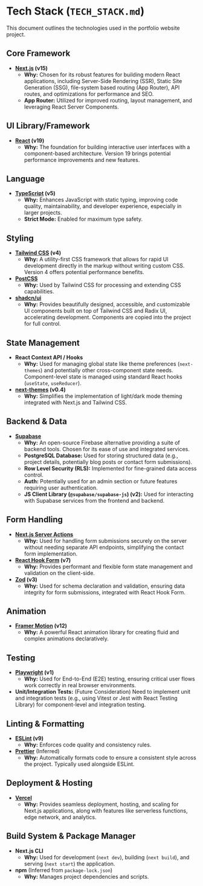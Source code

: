 # Tech Stack (`TECH_STACK.md`)

This document outlines the technologies used in the portfolio website project.

## Core Framework

*   **[Next.js](https://nextjs.org/) (v15)**
    *   **Why:** Chosen for its robust features for building modern React applications, including Server-Side Rendering (SSR), Static Site Generation (SSG), file-system based routing (App Router), API routes, and optimizations for performance and SEO.
    *   **App Router:** Utilized for improved routing, layout management, and leveraging React Server Components.

## UI Library/Framework

*   **[React](https://react.dev/) (v19)**
    *   **Why:** The foundation for building interactive user interfaces with a component-based architecture. Version 19 brings potential performance improvements and new features.

## Language

*   **[TypeScript](https://www.typescriptlang.org/) (v5)**
    *   **Why:** Enhances JavaScript with static typing, improving code quality, maintainability, and developer experience, especially in larger projects.
    *   **Strict Mode:** Enabled for maximum type safety.

## Styling

*   **[Tailwind CSS](https://tailwindcss.com/) (v4)**
    *   **Why:** A utility-first CSS framework that allows for rapid UI development directly in the markup without writing custom CSS. Version 4 offers potential performance benefits.
*   **[PostCSS](https://postcss.org/)**
    *   **Why:** Used by Tailwind CSS for processing and extending CSS capabilities.
*   **[shadcn/ui](https://ui.shadcn.com/)**
    *   **Why:** Provides beautifully designed, accessible, and customizable UI components built on top of Tailwind CSS and Radix UI, accelerating development. Components are copied into the project for full control.

## State Management

*   **React Context API / Hooks**
    *   **Why:** Used for managing global state like theme preferences (`next-themes`) and potentially other cross-component state needs. Component-level state is managed using standard React hooks (`useState`, `useReducer`).
*   **[next-themes](https://github.com/pacocoursey/next-themes) (v0.4)**
    *   **Why:** Simplifies the implementation of light/dark mode theming integrated with Next.js and Tailwind CSS.

## Backend & Data

*   **[Supabase](https://supabase.com/)**
    *   **Why:** An open-source Firebase alternative providing a suite of backend tools. Chosen for its ease of use and integrated services.
    *   **PostgreSQL Database:** Used for storing structured data (e.g., project details, potentially blog posts or contact form submissions).
    *   **Row Level Security (RLS):** Implemented for fine-grained data access control.
    *   **Auth:** Potentially used for an admin section or future features requiring user authentication.
    *   **JS Client Library (`@supabase/supabase-js`) (v2):** Used for interacting with Supabase services from the frontend and backend.

## Form Handling

*   **[Next.js Server Actions](https://nextjs.org/docs/app/building-your-application/data-fetching/server-actions-and-mutations)**
    *   **Why:** Used for handling form submissions securely on the server without needing separate API endpoints, simplifying the contact form implementation.
*   **[React Hook Form](https://react-hook-form.com/) (v7)**
    *   **Why:** Provides performant and flexible form state management and validation on the client-side.
*   **[Zod](https://zod.dev/) (v3)**
    *   **Why:** Used for schema declaration and validation, ensuring data integrity for form submissions, integrated with React Hook Form.

## Animation

*   **[Framer Motion](https://www.framer.com/motion/) (v12)**
    *   **Why:** A powerful React animation library for creating fluid and complex animations declaratively.

## Testing

*   **[Playwright](https://playwright.dev/) (v1)**
    *   **Why:** Used for End-to-End (E2E) testing, ensuring critical user flows work correctly in real browser environments.
*   **Unit/Integration Tests:** (Future Consideration) Need to implement unit and integration tests (e.g., using Vitest or Jest with React Testing Library) for component-level and integration testing.

## Linting & Formatting

*   **[ESLint](https://eslint.org/) (v9)**
    *   **Why:** Enforces code quality and consistency rules.
*   **[Prettier](https://prettier.io/)** (Inferred)
    *   **Why:** Automatically formats code to ensure a consistent style across the project. Typically used alongside ESLint.

## Deployment & Hosting

*   **[Vercel](https://vercel.com/)**
    *   **Why:** Provides seamless deployment, hosting, and scaling for Next.js applications, along with features like serverless functions, edge network, and analytics.

## Build System & Package Manager

*   **Next.js CLI**
    *   **Why:** Used for development (`next dev`), building (`next build`), and serving (`next start`) the application.
*   **npm** (Inferred from `package-lock.json`)
    *   **Why:** Manages project dependencies and scripts.